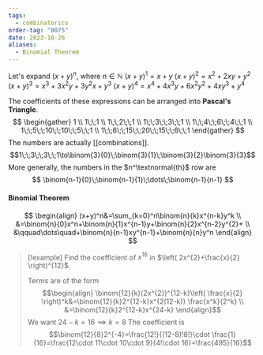 ```yaml
---
tags:
  - combinatorics
order-tag: "0075"
date: 2023-10-26
aliases:
  - Binomial Theorem
---
```

Let's expand $(x+y)^n$, where $n\in\mathbb{N}$
$(x+y)^1=x+y$
$(x+y)^2=x^2+2xy+y^2$
$(x+y)^3=x^3+3x^{2}y+3y^{2}x+y^{3}$
$(x+y)^4=x^4+4x^{3}y+6x^{2}y^{2}+4xy^{3}+y^4$

The coefficients of these expressions can be arranged into **Pascal's Triangle**.
$$
\begin{gather}
1 \\
1\;\;1 \\
1\;\;2\;\;1 \\
1\;\;3\;\;3\;\;1 \\
1\;\;4\;\;6\;\;4\;\;1 \\
1\;\;5\;\;10\;\;10\;\;5\;\;1 \\
1\;\;6\;\;15\;\;20\;\;15\;\;6\;\;1
\end{gather}
$$
The numbers are actually [[combinations]].
$$1\;\;3\;\;3\;\;1\to\binom{3}{0}\;\binom{3}{1}\;\binom{3}{2}\binom{3}{3}$$
More generally, the numbers in the $n^\textnormal{th}$ row are
$$
\binom{n-1}{0}\;\binom{n-1}{1}\;\dots\;\binom{n-1}{n-1}
$$
#### Binomial Theorem
$$
\begin{align}
(x+y)^n&=\sum_{k=0}^n\binom{n}{k}x^{n-k}y^k \\
&=\binom{n}{0}x^n+\binom{n}{1}x^{n-1}y+\binom{n}{2}x^{n-2}y^{2}+ \\
&\qquad\dots\quad+\binom{n}{n-1}xy^{n-1}+\binom{n}{n}y^n
\end{align}
$$
>[!example]
>Find the coefficient of $x^{16}$ in $\left( 2x^{2}+\frac{x}{2} \right)^{12}$.
>
>Terms are of the form
>$$\begin{align}
\binom{12}{k}(2x^{2})^{12-k}\left( \frac{x}{2} \right)^k&=\binom{12}{k}2^{12-k}x^{2(12-k)} \frac{x^k}{2^k} \\
&=\binom{12}{k}2^{12-k}x^{24-k}
\end{align}$$
>We want $24-k=16\implies k=8$
>The coefficient is
>$$\binom{12}{8}2^{-4}=\frac{12!}{(12-8)!8!}\cdot \frac{1}{16}=\frac{12\cdot 11\cdot 10\cdot 9}{4!\cdot 16}=\frac{495}{16}$$

